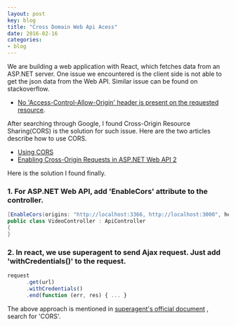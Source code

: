 ```yaml
---
layout: post
key: blog
title: "Cross Domain Web Api Acess"
date: 2016-02-16
categories:
- blog
---
```


We are building a web application with React, which fetches data from an ASP.NET server. One issue we encountered is the client side is not able to get the json data from the Web API. Similar issue can be found on stackoverflow.  
* [No 'Access-Control-Allow-Origin' header is present on the requested resource](http://stackoverflow.com/questions/20035101/no-access-control-allow-origin-header-is-present-on-the-requested-resource).

After searching through Google, I found Cross-Origin Resource Sharing(CORS) is the solution for such issue. Here are the two articles describe how to use CORS.
* [Using CORS](http://www.html5rocks.com/en/tutorials/cors/)
* [Enabling Cross-Origin Requests in ASP.NET Web API 2](http://www.asp.net/web-api/overview/security/enabling-cross-origin-requests-in-web-api)

Here is the solution I found finally.
### 1. For ASP.NET Web API, add 'EnableCors' attribute to the controller.

```c#
[EnableCors(origins: "http://localhost:3366, http://localhost:3000", headers: "*", methods: "*", SupportsCredentials = true)]
public class VideoController : ApiController
{
}
```

### 2. In react, we use superagent to send Ajax request. Just add 'withCredentials()' to the request.

```javascript
request
      .get(url)
      .withCredentials()
      .end(function (err, res) { ... }
```

The above approach is mentioned in [superagent's official document](https://visionmedia.github.io/superagent/) , search for 'CORS'.
